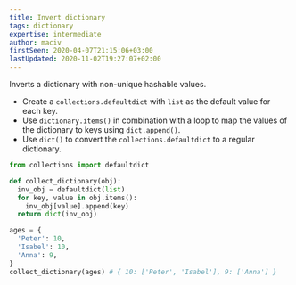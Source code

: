 ```yaml
---
title: Invert dictionary
tags: dictionary
expertise: intermediate
author: maciv
firstSeen: 2020-04-07T21:15:06+03:00
lastUpdated: 2020-11-02T19:27:07+02:00
---
```


Inverts a dictionary with non-unique hashable values.

- Create a `collections.defaultdict` with `list` as the default value for each key.
- Use `dictionary.items()` in combination with a loop to map the values of the dictionary to keys using `dict.append()`.
- Use `dict()` to convert the `collections.defaultdict` to a regular dictionary.

```py
from collections import defaultdict

def collect_dictionary(obj):
  inv_obj = defaultdict(list)
  for key, value in obj.items():
    inv_obj[value].append(key)
  return dict(inv_obj)
```

```py
ages = {
  'Peter': 10,
  'Isabel': 10,
  'Anna': 9,
}
collect_dictionary(ages) # { 10: ['Peter', 'Isabel'], 9: ['Anna'] }
```
